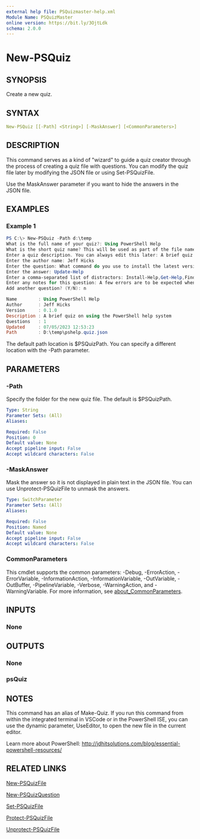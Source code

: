 ```yaml
---
external help file: PSQuizmaster-help.xml
Module Name: PSQuizMaster
online version: https://bit.ly/3OjtLdk
schema: 2.0.0
---
```


# New-PSQuiz

## SYNOPSIS

Create a new quiz.

## SYNTAX

```yaml
New-PSQuiz [[-Path] <String>] [-MaskAnswer] [<CommonParameters>]
```

## DESCRIPTION

This command serves as a kind of "wizard" to guide a quiz creator through the process of creating a quiz file with questions. You can modify the quiz file later by modifying the JSON file or using Set-PSQuizFile.

Use the MaskAnswer parameter if you want to hide the answers in the JSON file.

## EXAMPLES

### Example 1

```powershell
PS C:\> New-PSQuiz -Path d:\temp
What is the full name of your quiz?: Using PowerShell Help
What is the short quiz name? This will be used as part of the file name: pshelp
Enter a quiz description. You can always edit this later: A brief quiz on using the PowerShell help system
Enter the author name: Jeff Hicks
Enter the question: What command do you use to install the latest version of the help documentation?
Enter the answer: Update-Help
Enter a comma-separated list of distractors: Install-Help,Get-Help,Find-Help,Get-Help -online
Enter any notes for this question: A few errors are to be expected when running Update-Help
Add another question? (Y/N): n

Name        : Using PowerShell Help
Author      : Jeff Hicks
Version     : 0.1.0
Description : A brief quiz on using the PowerShell help system
Questions   : 1
Updated     : 07/05/2023 12:53:23
Path        : D:\temp\pshelp.quiz.json
```

The default path location is $PSQuizPath. You can specify a different location with the -Path parameter.

## PARAMETERS

### -Path

Specify the folder for the new quiz file.
The default is $PSQuizPath.

```yaml
Type: String
Parameter Sets: (All)
Aliases:

Required: False
Position: 0
Default value: None
Accept pipeline input: False
Accept wildcard characters: False
```

### -MaskAnswer
Mask the answer so it is not displayed in plain text in the JSON file. You can use Unprotect-PSQuizFile to unmask the answers.

```yaml
Type: SwitchParameter
Parameter Sets: (All)
Aliases:

Required: False
Position: Named
Default value: None
Accept pipeline input: False
Accept wildcard characters: False
```

### CommonParameters
This cmdlet supports the common parameters: -Debug, -ErrorAction, -ErrorVariable, -InformationAction, -InformationVariable, -OutVariable, -OutBuffer, -PipelineVariable, -Verbose, -WarningAction, and -WarningVariable. For more information, see [about_CommonParameters](http://go.microsoft.com/fwlink/?LinkID=113216).

## INPUTS

### None

## OUTPUTS

### None

### psQuiz

## NOTES

This command has an alias of Make-Quiz. If you run this command from within the integrated terminal in VSCode or in the PowerShell ISE, you can use the dynamic parameter, UseEditor, to open the new file in the current editor.

Learn more about PowerShell:
http://jdhitsolutions.com/blog/essential-powershell-resources/

## RELATED LINKS

[New-PSQuizFile](New-PSQuizFile.md)

[New-PSQuizQuestion](New-PSQuizQuestion.md)

[Set-PSQuizFile](Set-PSQuizFile.md)

[Protect-PSQuizFile](Protect-PSQuizFile.md)

[Unprotect-PSQuizFile](Unprotect-PSQuizfile.md)
